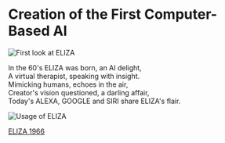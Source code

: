 # Creation of the First Computer-Based AI  
![First look at ELIZA](https://th.bing.com/th/id/R.2424a5267205f932429640575b81f101?rik=zKWflrnIT7co9A&riu=http%3a%2f%2fupload.wikimedia.org%2fwikipedia%2fcommons%2f7%2f79%2fELIZA_conversation.png&ehk=V%2fZ9%2fuFo3s8HJCxlAbt2b9cx%2fc5BCySBfDd%2bti3hcaQ%3d&risl=&pid=ImgRaw&r=0)

In the 60's ELIZA was born, an AI delight,  
A virtual therapist, speaking with insight.   
Mimicking humans, echoes in the air,  
Creator's vision questioned, a darling affair,  
Today's ALEXA, GOOGLE and SIRI share ELIZA's flair.   

![Usage of ELIZA](https://analyticsindiamag.com/wp-content/uploads/2016/10/ELIZA-Banner.jpg)  

[ELIZA 1966](https://www.youtube.com/watch?v=8jGpkdPO-1Y)



